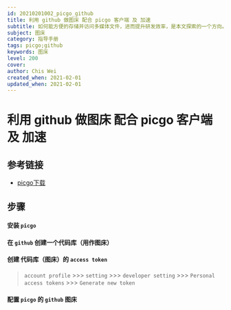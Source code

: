 ```yaml
---
id: 20210201002_picgo_github
title: 利用 github 做图床 配合 picgo 客户端 及 加速
subtitle: 如何能方便的存储并访问多媒体文件，进而提升研发效率，是本文探索的一个方向。
subject: 图床
category: 指导手册
tags: picgo;github
keywords: 图床
level: 200
cover: 
author: Chis Wei
created_when: 2021-02-01
updated_when: 2021-02-01
---
```


# 利用 github 做图床 配合 picgo 客户端 及 加速

## 参考链接

- [picgo下载](https://github.com/Molunerfinn/PicGo/releases)

## 步骤

#### 安装 `picgo`

#### 在 `github` 创建一个代码库（用作图床）

#### 创建 代码库（图床）的 `access token`

> `account profile` >>> `setting` >>> `developer setting` >>> `Personal access tokens` >>> `Generate new token`

#### 配置 `picgo` 的 `github` 图床
